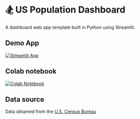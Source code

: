 # 🏂 US Population Dashboard

A dashboard web app template built in Python using Streamlit.

## Demo App

[![Streamlit App](https://static.streamlit.io/badges/streamlit_badge_black_white.svg)](https://dashboard3.streamlit.app/)

## Colab notebook
[![Colab Notebook](https://colab.research.google.com/assets/colab-badge.svg)](https://github.com/dataprofessor/dashboard-v3/blob/master/US_Population.ipynb)

## Data source
Data obtained from the [U.S. Census Bureau](https://www.census.gov/data/datasets/time-series/demo/popest/2010s-state-total.html)
